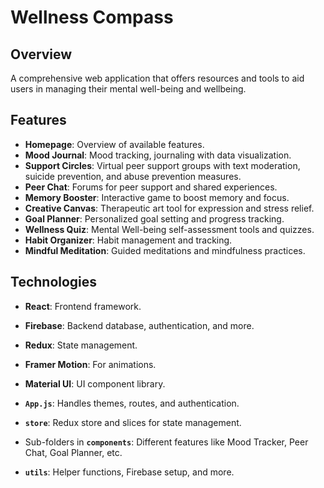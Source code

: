 # Wellness Compass

## Overview
A comprehensive web application that offers resources and tools to aid users in managing their mental well-being and wellbeing.

## Features

- **Homepage**: Overview of available features.
- **Mood Journal**: Mood tracking, journaling with data visualization.
- **Support Circles**: Virtual peer support groups with text moderation, suicide prevention, and abuse prevention measures.
- **Peer Chat**: Forums for peer support and shared experiences.
- **Memory Booster**: Interactive game to boost memory and focus.
- **Creative Canvas**: Therapeutic art tool for expression and stress relief.
- **Goal Planner**: Personalized goal setting and progress tracking.
- **Wellness Quiz**: Mental Well-being self-assessment tools and quizzes.
- **Habit Organizer**: Habit management and tracking.
- **Mindful Meditation**: Guided meditations and mindfulness practices.

## Technologies

- **React**: Frontend framework.
- **Firebase**: Backend database, authentication, and more.
- **Redux**: State management.
- **Framer Motion**: For animations.
- **Material UI**: UI component library.
  
- **`App.js`**: Handles themes, routes, and authentication.
- **`store`**: Redux store and slices for state management.
- Sub-folders in **`components`**: Different features like Mood Tracker, Peer Chat, Goal Planner, etc.
- **`utils`**: Helper functions, Firebase setup, and more.
